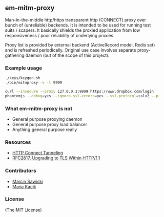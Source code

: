 ## em-mitm-proxy

Man-in-the-middle http/https transparent http (CONNECT) proxy over bunch of (unreliable) backends.
It is intended to be used for running test suits / scapers. It basically shields the proxied application from low responsiveness / poor reliability of underlying proxies.

Proxy list is provided by external backend (ActiveRecord model, Redis set) and is refreshed periodically. Original use case involves separate proxy-gathering daemon (out of the scope of this project).

### Example usage

```bash
./keys/keygen.sh
./bin/mitmproxy -v -l 9999
```

```bash
curl --insecure --proxy 127.0.0.1:9999 https://www.dropbox.com/login
phantomjs --debug=yes --ignore-ssl-errors=yes --ssl-protocol=sslv2 --proxy=127.0.0.1:9999 --proxy-type=http hello.js
```

### What em-mitm-proxy is not
- General purpose proxying daemon
- General purpose proxy load balancer
- Anything general purpose really

### Resources

- [HTTP Connect Tunneling](http://en.wikipedia.org/wiki/HTTP_tunnel#HTTP_CONNECT_Tunneling)
- [RFC2817, Upgrading to TLS Within HTTP/1.1](http://www.ietf.org/rfc/rfc2817.txt)

### Contributors

- [Marcin Sawicki](https://github.com/odcinek)
- [Maria Kacik](https://github.com/mkacik)

### License

(The MIT License)
